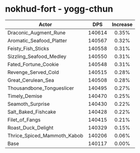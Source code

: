 # nokhud-fort - yogg-cthun
| Actor | DPS | Increase |
|---|:---:|:---:|
|Draconic_Augment_Rune|140614|0.35%|
|Aromatic_Seafood_Platter|140567|0.32%|
|Feisty_Fish_Sticks|140558|0.31%|
|Sizzling_Seafood_Medley|140550|0.31%|
|Fated_Fortune_Cookie|140548|0.31%|
|Revenge_Served_Cold|140515|0.28%|
|Great_Cerulean_Sea|140508|0.28%|
|Thousandbone_Tongueslicer|140495|0.27%|
|Timely_Demise|140470|0.25%|
|Seamoth_Surprise|140430|0.22%|
|Salt_Baked_Fishcake|140428|0.22%|
|Filet_of_Fangs|140415|0.21%|
|Roast_Duck_Delight|140329|0.15%|
|Thrice_Spiced_Mammoth_Kabob|140206|0.06%|
|Base|140117|0.00%|
